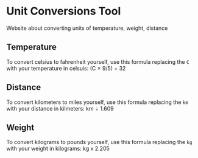 # Unit Conversions Tool
Website about converting units of temperature, weight, distance
## Temperature
To convert celsius to fahrenheit yourself, use this formula replacing the `C` with your temperature in celsuis: (C × 9/5) + 32
## Distance
To convert kilometers to miles yourself, use this formula replacing the `km` with your distance in kilmeters: km ÷ 1.609
## Weight
To convert kilograms to pounds yourself, use this formula replacing the `kg` with your weight in kilograms: kg x 2.205

